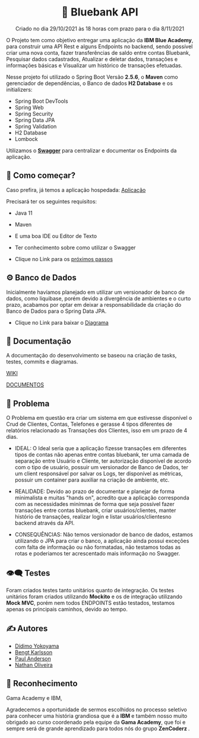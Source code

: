 <h1 align="center">💸 Bluebank API </h1>


<p align="center"> Criado no dia 29/10/2021 às 18 horas com prazo para o dia 8/11/2021 </p>

O Projeto tem como objetivo entregar uma aplicação da <b>IBM Blue Academy</b>, para construir uma API Rest e alguns Endpoints no backend, sendo possível criar uma nova conta, fazer transferências de saldo entre contas Bluebank, Pesquisar dados cadastrados, Atualizar e deletar dados, transações e informações básicas e Visualizar um histórico de transações efetuadas.

Nesse projeto foi utilizado o Spring Boot Versão <b>2.5.6</b>, o <b>Maven</b> como gerenciador de dependências, o Banco de dados <b> H2 Database</b> e os initializers:

<ul>
<li> Spring Boot DevTools </li>
<li> Spring Web </li>
<li> Spring Security </li>
<li> Spring Data JPA </li>
<li> Spring Validation </li>
<li> H2 Database </li>
<li> Lombock </li>
</ul>

Utilizamos o <b><a href="https://zencoderz-test.herokuapp.com/api/swagger-ui/index.html?configUrl=/api/v3/api-docs/swagger-config"> Swagger</a></b> para centralizar e documentar os Endpoints da aplicação.


## 🤔 Como começar?  <a name = "getting_started"></a>

Caso prefira, já temos a aplicação hospedada: <a href="https://zencoderz-test.herokuapp.com/api/swagger-ui/index.html?configUrl=/api/v3/api-docs/swagger-config" target="_blank">Aplicação</a>

Precisará ter os seguintes requisitos:

- Java 11
- Maven
- E uma boa IDE ou Editor de Texto
- Ter conhecimento sobre como utilizar o Swagger

- Clique no Link para os <a href="https://github.com/ZenCoderz/BlueBank/wiki/Getting-Started"> próximos passos</a>

## ⚙️ Banco de Dados

Inicialmente havíamos planejado em utilizar um versionador de banco de dados, como liquibase, porém devido a divergência de ambientes e o curto prazo, acabamos por optar em deixar a responsabilidade da criação do Banco de Dados para o Spring Data JPA.

- Clique no Link para baixar o <a href="https://trello.com/1/cards/617acd516329f81e8cdcfbc5/attachments/61888f4c517df130c1c99b6c/previews/61888f4c517df130c1c99b76/download/BlueBankERD-Revisado.png">Diagrama</a>


## 📝 Documentação

A documentação do desenvolvimento se baseou na criação de tasks, testes, commits e diagramas.

<a href="https://github.com/ZenCoderz/BlueBank/wiki">WIKI</a>

<a href="https://drive.google.com/drive/u/4/folders/1KpA8uyDkZQmv5gefKnOQvWwbhWlnNdti"> DOCUMENTOS </a>


## 📣 Problema <a name = "problem_statement"></a>

O Problema em questão era criar um sistema em que estivesse disponível o Crud de Clientes, Contas, Telefones e gerasse 4 tipos diferentes de relatórios relacionado as Transações dos Clientes, isso em um prazo de 4 dias.

- IDEAL: O Ideal seria que a aplicação fizesse transações em diferentes tipos de contas não apenas entre contas bluebank, ter uma camada de separação entre Usuário e Cliente, ter autorização disponível de acordo com o tipo de usuário, possuir um versionador de Banco de Dados, ter um client responsável por salvar os Logs, ter disponível as métricas, possuir um container para auxiliar na criação de ambiente, etc.

- REALIDADE: Devido ao prazo de documentar e planejar de forma minimalista e muitas "hands on", acredito que a aplicação corresponda com as necessidades minímnas de forma que seja possível fazer transações entre contas bluebank, criar usuários/clientes, manter histório de transações, realizar login e listar usuários/clientesno backend através da API.

- CONSEQUÊNCIAS: Não temos versionador de banco de dados, estamos utilizando o JPA para criar o banco, a aplicação ainda possui exceções com falta de informação ou não formatadas, não testamos todas as rotas e poderiamos ter acrescentado mais informação no Swagger.


## 👁‍🗨 Testes <a name = "idea"></a>

Foram criados testes tanto unitários quanto de integração. Os testes unitários foram criados utilizando <b> Mockito</b> e os de integração utilizando <b>Mock MVC</b>, porém nem todos ENDPOINTS estão testados, testamos apenas os principais caminhos, devido ao tempo.


## ✍️ Autores

- [Dídimo Yokoyama](https://github.com/ticoyk)
- [Bengt Karlsson](https://github.com/bengtfk)
- [Paul Anderson](https://github.com/paulfms)
- [Nathan Oliveira](https://github.com/nathanoliveiras)

## 🎉 Reconhecimento

Gama Academy e IBM,

Agradecemos a oportunidade de sermos escolhidos no processo seletivo para conhecer uma história grandiosa que é a <b> IBM </b> e também nosso muito obrigado ao curso coordenado pela equipe da <b> Gama Academy</b>, que foi e sempre será de grande aprendizado para todos nós do grupo <b> ZenCoderz </b>.
